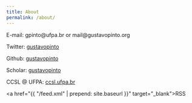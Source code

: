 ```yaml
---
title: About
permalink: /about/
---
```



E-mail: gpinto<span style="display:none">ignorethis</span>@ufpa.br or mail<span style="display:none">ignorethis</span>@gustavopinto.org

Twitter: [gustavopinto](https://twitter.com/gustavopinto)

Github: [gustavopinto](https://github.com/gustavopinto)

Scholar: [gustavopinto](https://scholar.google.com/citations?user=dOeggYMAAAAJ&hl=en)

CCSL @ UFPA: [ccsl.ufpa.br](http://ccsl.ufpa.br)

<a href="{{ "/feed.xml" | prepend: site.baseurl }}" target="_blank">RSS</a>


<!--
<div class="picture">
   <img style="width: 375px;" src="http://gustavopinto.org/lost+found/ghlp.jpg" />
</div>
-->
